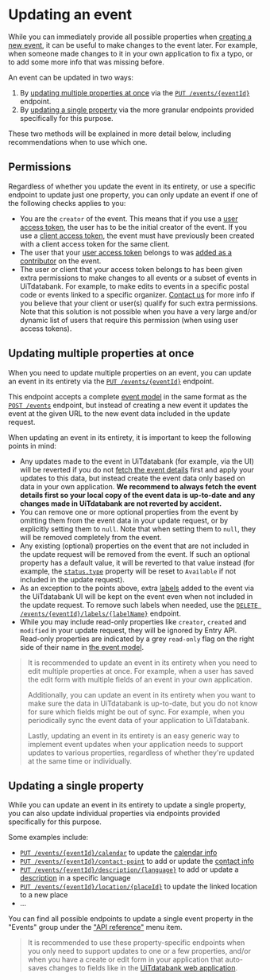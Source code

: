 # Updating an event

While you can immediately provide all possible properties when [creating a new event](./create.md), it can be useful to make changes to the event later. For example, when someone made changes to it in your own application to fix a typo, or to add some more info that was missing before.

An event can be updated in two ways:

1. By [updating multiple properties at once](#updating-multiple-properties-at-once) via the [`PUT /events/{eventId}`](/reference/entry.json/paths/~1events~1{eventId}/put) endpoint.
2. By [updating a single property](#updating-a-single-property) via the more granular endpoints provided specifically for this purpose.

These two methods will be explained in more detail below, including recommendations when to use which one.

## Permissions

Regardless of whether you update the event in its entirety, or use a specific endpoint to update just one property, you can only update an event if one of the following checks applies to you:

* You are the `creator` of the event. This means that if you use a [user access token](https://docs.publiq.be/docs/authentication/methods/user-access-token), the user has to be the initial creator of the event. If you use a [client access token](https://docs.publiq.be/docs/authentication/methods/client-access-token), the event must have previously been created with a client access token for the same client.
* The user that your [user access token](https://docs.publiq.be/docs/authentication/methods/user-access-token) belongs to was [added as a contributor](../shared/contributors.md) on the event.
* The user or client that your access token belongs to has been given extra permissions to make changes to all events or a subset of events in UiTdatabank. For example, to make edits to events in a specific postal code or events linked to a specific organizer. [Contact us](https://docs.publiq.be/#contact-us) for more info if you believe that your client or user(s) qualify for such extra permissions. Note that this solution is not possible when you have a very large and/or dynamic list of users that require this permission (when using user access tokens).

## Updating multiple properties at once

When you need to update multiple properties on an event, you can update an event in its entirety via the [`PUT /events/{eventId}`](/reference/entry.json/paths/~1events~1{eventId}/put) endpoint.

This endpoint accepts a complete [event model](../../../models/event-with-read-example.json) in the same format as the [`POST /events`](/reference/entry.json/paths/~1events/post) endpoint, but instead of creating a new event it updates the event at the given URL to the new event data included in the update request.

When updating an event in its entirety, it is important to keep the following points in mind:

* Any updates made to the event in UiTdatabank (for example, via the UI) will be reverted if you do not [fetch the event details](/reference/entry.json/paths/~1events~1{eventId}/get) first and apply your updates to this data, but instead create the event data only based on data in your own application. **We recommend to always fetch the event details first so your local copy of the event data is up-to-date and any changes made in UiTdatabank are not reverted by accident.**
* You can remove one or more optional properties from the event by omitting them from the event data in your update request, or by explicitly setting them to `null`. Note that when setting them to `null`, they will be removed completely from the event.
* Any existing (optional) properties on the event that are not included in the update request will be removed from the event. If such an optional property has a default value, it will be reverted to that value instead (for example, the [`status.type`](./status.md) property will be reset to `Available` if not included in the update request).
* As an exception to the points above, extra [labels](../shared/labels.md) added to the event via the UiTdatabank UI will be kept on the event even when not included in the update request. To remove such labels when needed, use the [`DELETE /events/{eventId}/labels/{labelName}`](/reference/entry.json/paths/~1events~1{eventId}~1labels~1{labelName}/delete) endpoint.
* While you may include read-only properties like `creator`, `created` and `modified` in your update request, they will be ignored by Entry API. Read-only properties are indicated by a grey `read-only` flag on the right side of their name in [the event model](../../../models/event-with-read-example.json).

<!-- theme: success -->

> It is recommended to update an event in its entirety when you need to edit multiple properties at once. For example, when a user has saved the edit form with multiple fields of an event in your own application.
>
> Additionally, you can update an event in its entirety when you want to make sure the data in UiTdatabank is up-to-date, but you do not know for sure which fields might be out of sync. For example, when you periodically sync the event data of your application to UiTdatabank.
>
> Lastly, updating an event in its entirety is an easy generic way to implement event updates when your application needs to support updates to various properties, regardless of whether they're updated at the same time or individually.

## Updating a single property

While you can update an event in its entirety to update a single property, you can also update individual properties via endpoints provided specifically for this purpose.

Some examples include:

* [`PUT /events/{eventId}/calendar`](/reference/entry.json/paths/~1events~1{eventId}~1calendar/put) to update the [calendar info](../shared/calendar-info.md)
* [`PUT /events/{eventId}/contact-point`](/reference/entry.json/paths/~1events~1{eventId}~1contact-point/put) to add or update the [contact info](../shared/booking-and-contact-info.md)
* [`PUT /events/{eventId}/description/{language}`](/reference/entry.json/paths/~1events~1{eventId}~1description~1{language}/put) to add or update a [description](../shared/description.md) in a specific language
* [`PUT /events/{eventId}/location/{placeId}`](/reference/entry.json/paths/~1events~1{eventId}~1location~1{placeId}/put) to update the linked location to a new place
* ...

You can find all possible endpoints to update a single event property in the "Events" group under the ["API reference"](../../../reference/entry.json) menu item.

<!-- theme: success -->

> It is recommended to use these property-specific endpoints when you only need to support updates to one or a few properties, and/or when you have a create or edit form in your application that auto-saves changes to fields like in the [UiTdatabank web application](https://www.uitdatabank.be).

